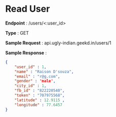 # Read User
**Endpoint** : /users/<:user_id>

**Type**	 : GET

**Sample Request** : api.ugly-indian.geekd.in/users/1


**Sample Response** :
```json
{
	"user_id" : 1,
	"name" : "Raison D'souza",
	"email" : "r@g.com",
	"gender" : 'male',
	"city_id" : 1,
	"fb_id" : "822220540",
	"token" : "707975568",
	"latitude" : 12.9115 ,
	"longitude" : 77.6457
}
```
